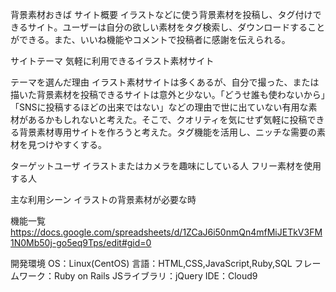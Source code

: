 背景素材おきば
サイト概要
イラストなどに使う背景素材を投稿し、タグ付けできるサイト。ユーザーは自分の欲しい素材をタグ検索し、ダウンロードすることができる。また、いいね機能やコメントで投稿者に感謝を伝えられる。

サイトテーマ
気軽に利用できるイラスト素材サイト

テーマを選んだ理由
イラスト素材サイトは多くあるが、自分で撮った、または描いた背景素材を投稿できるサイトは意外と少ない。「どうせ誰も使わないから」「SNSに投稿するほどの出来ではない」などの理由で世に出ていない有用な素材があるかもしれないと考えた。そこで、クオリティを気にせず気軽に投稿できる背景素材専用サイトを作ろうと考えた。タグ機能を活用し、ニッチな需要の素材を見つけやすくする。

ターゲットユーザ
イラストまたはカメラを趣味にしている人 フリー素材を使用する人

主な利用シーン
イラストの背景素材が必要な時

機能一覧
https://docs.google.com/spreadsheets/d/1ZCaJ6i50nmQn4mfMiJETkV3FM1N0Mb50j-go5eq9Tps/edit#gid=0

開発環境
OS：Linux(CentOS)
言語：HTML,CSS,JavaScript,Ruby,SQL
フレームワーク：Ruby on Rails
JSライブラリ：jQuery
IDE：Cloud9

